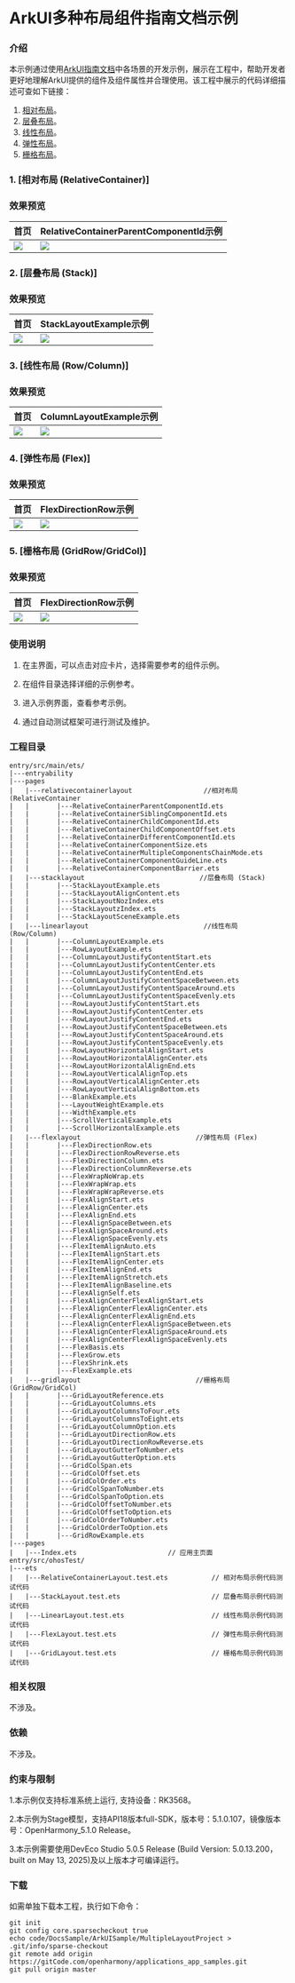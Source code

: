 # ArkUI多种布局组件指南文档示例

### 介绍

本示例通过使用[ArkUI指南文档](https://gitcode.com/openharmony/docs/tree/master/zh-cn/application-dev/ui)中各场景的开发示例，展示在工程中，帮助开发者更好地理解ArkUI提供的组件及组件属性并合理使用。该工程中展示的代码详细描述可查如下链接：

1. [相对布局](https://gitcode.com/tianlongdevcode/docs_zh/blob/master/zh-cn/application-dev/ui/arkts-layout-development-relative-layout.md)。
2. [层叠布局](https://gitcode.com/tianlongdevcode/docs_zh/blob/master/zh-cn/application-dev/ui/arkts-layout-development-stack-layout.md)。
3. [线性布局](https://gitcode.com/tianlongdevcode/docs_zh/blob/master/zh-cn/application-dev/ui/arkts-layout-development-linear.md)。
4. [弹性布局](https://gitcode.com/tianlongdevcode/docs_zh/blob/master/zh-cn/application-dev/ui/arkts-layout-development-flex-layout.md)。
5. [栅格布局](https://gitcode.com/tianlongdevcode/docs_zh/blob/master/zh-cn/application-dev/ui/arkts-layout-development-grid-layout.md)。

### 1. [相对布局 (RelativeContainer)]
### 效果预览

| 首页                                 | RelativeContainerParentComponentId示例 
|------------------------------------|--------------------------------------|
| ![](screenshots/device/image1.png) | ![](screenshots/device/image2.png)   |

### 2. [层叠布局 (Stack)]
### 效果预览

| 首页                                    | StackLayoutExample示例               
|---------------------------------------|------------------------------------|
| ![](screenshots/device/image1.png) | ![](screenshots/device/image3.png) |

### 3. [线性布局 (Row/Column)]
### 效果预览

| 首页                                 | ColumnLayoutExample示例              
|------------------------------------|------------------------------------|
| ![](screenshots/device/image4.png) | ![](screenshots/device/image5.png) |

### 4. [弹性布局 (Flex)]
### 效果预览

| 首页                                 | FlexDirectionRow示例              
|------------------------------------|------------------------------------|
| ![](screenshots/device/image6.png) | ![](screenshots/device/image7.png) |

### 5. [栅格布局 (GridRow/GridCol)]
### 效果预览

| 首页                                 | FlexDirectionRow示例                 
|------------------------------------|------------------------------------|
| ![](screenshots/device/image8.png) | ![](screenshots/device/image9.png) |

### 使用说明

1. 在主界面，可以点击对应卡片，选择需要参考的组件示例。

2. 在组件目录选择详细的示例参考。

3. 进入示例界面，查看参考示例。

4. 通过自动测试框架可进行测试及维护。

### 工程目录
```
entry/src/main/ets/
|---entryability
|---pages
|   |---relativecontainerlayout                  //相对布局 (RelativeContainer
|   |       |---RelativeContainerParentComponentId.ets
|   |       |---RelativeContainerSiblingComponentId.ets
|   |       |---RelativeContainerChildComponentId.ets
|   |       |---RelativeContainerChildComponentOffset.ets
|   |       |---RelativeContainerDifferentComponentId.ets
|   |       |---RelativeContainerComponentSize.ets
|   |       |---RelativeContainerMultipleComponentsChainMode.ets
|   |       |---RelativeContainerComponentGuideLine.ets
|   |       |---RelativeContainerComponentBarrier.ets
|   |---stacklayout                             //层叠布局 (Stack)
|   |       |---StackLayoutExample.ets
|   |       |---StackLayoutAlignContent.ets
|   |       |---StackLayoutNozIndex.ets
|   |       |---StackLayoutzIndex.ets
|   |       |---StackLayoutSceneExample.ets
|   |---linearlayout                             //线性布局 (Row/Column)
|   |       |---ColumnLayoutExample.ets
|   |       |---RowLayoutExample.ets
|   |       |---ColumnLayoutJustifyContentStart.ets
|   |       |---ColumnLayoutJustifyContentCenter.ets
|   |       |---ColumnLayoutJustifyContentEnd.ets
|   |       |---ColumnLayoutJustifyContentSpaceBetween.ets
|   |       |---ColumnLayoutJustifyContentSpaceAround.ets
|   |       |---ColumnLayoutJustifyContentSpaceEvenly.ets
|   |       |---RowLayoutJustifyContentStart.ets
|   |       |---RowLayoutJustifyContentCenter.ets
|   |       |---RowLayoutJustifyContentEnd.ets
|   |       |---RowLayoutJustifyContentSpaceBetween.ets
|   |       |---RowLayoutJustifyContentSpaceAround.ets
|   |       |---RowLayoutJustifyContentSpaceEvenly.ets
|   |       |---RowLayoutHorizontalAlignStart.ets
|   |       |---RowLayoutHorizontalAlignCenter.ets
|   |       |---RowLayoutHorizontalAlignEnd.ets
|   |       |---RowLayoutVerticalAlignTop.ets
|   |       |---RowLayoutVerticalAlignCenter.ets
|   |       |---RowLayoutVerticalAlignBottom.ets
|   |       |---BlankExample.ets
|   |       |---LayoutWeightExample.ets
|   |       |---WidthExample.ets
|   |       |---ScrollVerticalExample.ets
|   |       |---ScrollHorizontalExample.ets
|   |---flexlayout                             //弹性布局 (Flex)
|   |       |---FlexDirectionRow.ets
|   |       |---FlexDirectionRowReverse.ets
|   |       |---FlexDirectionColumn.ets
|   |       |---FlexDirectionColumnReverse.ets
|   |       |---FlexWrapNoWrap.ets
|   |       |---FlexWrapWrap.ets
|   |       |---FlexWrapWrapReverse.ets
|   |       |---FlexAlignStart.ets
|   |       |---FlexAlignCenter.ets
|   |       |---FlexAlignEnd.ets
|   |       |---FlexAlignSpaceBetween.ets
|   |       |---FlexAlignSpaceAround.ets
|   |       |---FlexAlignSpaceEvenly.ets
|   |       |---FlexItemAlignAuto.ets
|   |       |---FlexItemAlignStart.ets
|   |       |---FlexItemAlignCenter.ets
|   |       |---FlexItemAlignEnd.ets
|   |       |---FlexItemAlignStretch.ets
|   |       |---FlexItemAlignBaseline.ets
|   |       |---FlexAlignSelf.ets
|   |       |---FlexAlignCenterFlexAlignStart.ets
|   |       |---FlexAlignCenterFlexAlignCenter.ets
|   |       |---FlexAlignCenterFlexAlignEnd.ets
|   |       |---FlexAlignCenterFlexAlignSpaceBetween.ets
|   |       |---FlexAlignCenterFlexAlignSpaceAround.ets
|   |       |---FlexAlignCenterFlexAlignSpaceEvenly.ets
|   |       |---FlexBasis.ets
|   |       |---FlexGrow.ets
|   |       |---FlexShrink.ets
|   |       |---FlexExample.ets
|   |---gridlayout                             //栅格布局 (GridRow/GridCol)
|   |       |---GridLayoutReference.ets
|   |       |---GridLayoutColumns.ets
|   |       |---GridLayoutColumnsToFour.ets
|   |       |---GridLayoutColumnsToEight.ets
|   |       |---GridLayoutColumnOption.ets
|   |       |---GridLayoutDirectionRow.ets
|   |       |---GridLayoutDirectionRowReverse.ets
|   |       |---GridLayoutGutterToNumber.ets
|   |       |---GridLayoutGutterOption.ets
|   |       |---GridColSpan.ets
|   |       |---GridColOffset.ets
|   |       |---GridColOrder.ets
|   |       |---GridColSpanToNumber.ets
|   |       |---GridColSpanToOption.ets
|   |       |---GridColOffsetToNumber.ets
|   |       |---GridColOffsetToOption.ets
|   |       |---GridColOrderToNumber.ets
|   |       |---GridColOrderToOption.ets
|   |       |---GridRowExample.ets
|---pages
|   |---Index.ets                       // 应用主页面
entry/src/ohosTest/
|---ets
|   |---RelativeContainerLayout.test.ets           // 相对布局示例代码测试代码
|   |---StackLayout.test.ets                       // 层叠布局示例代码测试代码
|   |---LinearLayout.test.ets                      // 线性布局示例代码测试代码
|   |---FlexLayout.test.ets                        // 弹性布局示例代码测试代码
|   |---GridLayout.test.ets                        // 栅格布局示例代码测试代码
```

### 相关权限

不涉及。

### 依赖

不涉及。

### 约束与限制

1.本示例仅支持标准系统上运行, 支持设备：RK3568。

2.本示例为Stage模型，支持API18版本full-SDK，版本号：5.1.0.107，镜像版本号：OpenHarmony_5.1.0 Release。

3.本示例需要使用DevEco Studio 5.0.5 Release (Build Version: 5.0.13.200， built on May 13, 2025)及以上版本才可编译运行。

### 下载

如需单独下载本工程，执行如下命令：

````
git init
git config core.sparsecheckout true
echo code/DocsSample/ArkUISample/MultipleLayoutProject > .git/info/sparse-checkout
git remote add origin https://gitCode.com/openharmony/applications_app_samples.git
git pull origin master
````